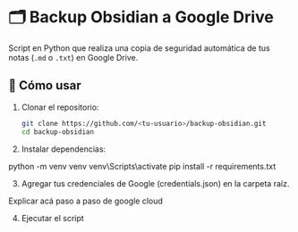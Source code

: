 # 🗂️ Backup Obsidian a Google Drive

Script en Python que realiza una copia de seguridad automática de tus notas (`.md` o `.txt`) en Google Drive.

## 🚀 Cómo usar

1. Clonar el repositorio:
   ```bash
   git clone https://github.com/<tu-usuario>/backup-obsidian.git
   cd backup-obsidian


2. Instalar dependencias:

python -m venv venv
venv\Scripts\activate
pip install -r requirements.txt

3. Agregar tus credenciales de Google (credentials.json) en la carpeta raíz.

Explicar acá paso a paso de google cloud

4. Ejecutar el script

